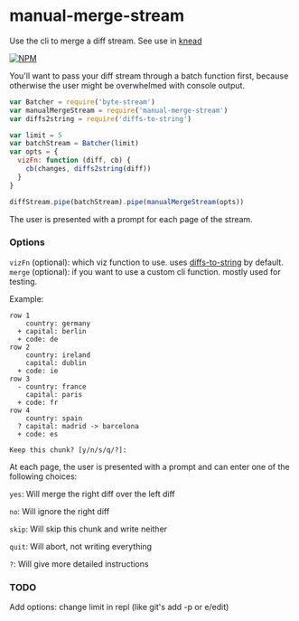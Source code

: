 # manual-merge-stream

Use the cli to merge a diff stream. See use in [knead](karissa/knead)

[![NPM](https://nodei.co/npm/manual-merge-stream.png)](https://nodei.co/npm/manual-merge-stream/)

You'll want to pass your diff stream through a batch function first, because otherwise the user might be overwhelmed with console output.

```js
var Batcher = require('byte-stream')
var manualMergeStream = require('manual-merge-stream')
var diffs2string = require('diffs-to-string')

var limit = 5
var batchStream = Batcher(limit)
var opts = {
  vizFn: function (diff, cb) {
    cb(changes, diffs2string(diff))
  }
}

diffStream.pipe(batchStream).pipe(manualMergeStream(opts))
```

The user is presented with a prompt for each page of the stream.

### Options
`vizFn` (optional): which viz function to use. uses [diffs-to-string](karissa/diffs-to-string) by default.
`merge` (optional): if you want to use a custom cli function. mostly used for testing.

Example:
```
row 1
    country: germany
  + capital: berlin
  + code: de
row 2
    country: ireland
    capital: dublin
  + code: ie
row 3
  - country: france
    capital: paris
  + code: fr
row 4
    country: spain
  ? capital: madrid -> barcelona
  + code: es

Keep this chunk? [y/n/s/q/?]:
```

At each page, the user is presented with a prompt and can enter one of the following choices:

  `yes`: Will merge the right diff over the left diff

  `no`: Will ignore the right diff

  `skip`: Will skip this chunk and write neither

  `quit`: Will abort, not writing everything

  `?`: Will give more detailed instructions


### TODO
Add options:
  change limit in repl (like git's add -p or e/edit)